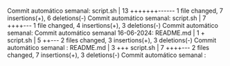 Commit automático semanal:  script.sh | 13 +++++++------
 1 file changed, 7 insertions(+), 6 deletions(-)
Commit automático semanal:  script.sh | 7 ++++---
 1 file changed, 4 insertions(+), 3 deletions(-)
Commit automático semanal: 
Commit automático semanal 16-06-2024:  README.md | 1 +
 script.sh | 5 ++---
 2 files changed, 3 insertions(+), 3 deletions(-)
Commit automático semanal :  README.md | 3 +++
 script.sh | 7 ++++---
 2 files changed, 7 insertions(+), 3 deletions(-)
Commit automático semanal : 

